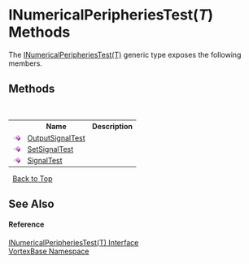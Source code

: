 # INumericalPeripheriesTest(*T*) Methods
 

The <a href="T_VortexBase_INumericalPeripheriesTest_1.md">INumericalPeripheriesTest(T)</a> generic type exposes the following members.


## Methods
&nbsp;<table><tr><th></th><th>Name</th><th>Description</th></tr><tr><td>![Public method](media/pubmethod.gif "Public method")</td><td><a href="M_VortexBase_INumericalPeripheriesTest_1_OutputSignalTest.md">OutputSignalTest</a></td><td /></tr><tr><td>![Public method](media/pubmethod.gif "Public method")</td><td><a href="M_VortexBase_INumericalPeripheriesTest_1_SetSignalTest.md">SetSignalTest</a></td><td /></tr><tr><td>![Public method](media/pubmethod.gif "Public method")</td><td><a href="M_VortexBase_INumericalPeripheriesTest_1_SignalTest.md">SignalTest</a></td><td /></tr></table>&nbsp;
<a href="#inumericalperipheriestest(*t*)-methods">Back to Top</a>

## See Also


#### Reference
<a href="T_VortexBase_INumericalPeripheriesTest_1.md">INumericalPeripheriesTest(T) Interface</a><br /><a href="N_VortexBase.md">VortexBase Namespace</a><br />